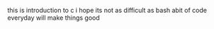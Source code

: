 this is introduction to c
i hope its not as difficult as bash
abit of code everyday will make things good
